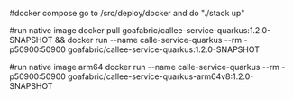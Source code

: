 #docker compose
go to /src/deploy/docker and do "./stack up"

#run native image
docker pull goafabric/callee-service-quarkus:1.2.0-SNAPSHOT && docker run --name calle-service-quarkus --rm -p50900:50900 goafabric/callee-service-quarkus:1.2.0-SNAPSHOT

#run native image arm64
docker run --name calle-service-quarkus --rm -p50900:50900 goafabric/callee-service-quarkus-arm64v8:1.2.0-SNAPSHOT

